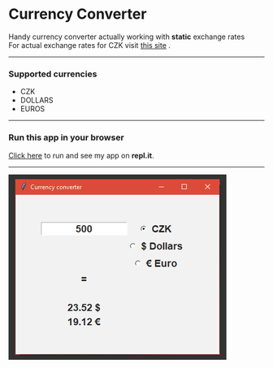 # Currency Converter

Handy currency converter actually working
with **static** exchange rates  
For actual exchange rates for CZK visit 
[this site](https://www.cnb.cz/en/financial-markets/foreign-exchange-market/central-bank-exchange-rate-fixing/central-bank-exchange-rate-fixing/)
.

---
### Supported currencies
* CZK 
* DOLLARS 
* EUROS
---

### Run this app in your browser
[Click here](https://repl.it/join/xzxlaybi-luknplava)
to run and see my app on **repl.it**.

---

![](images/main_window.png)


